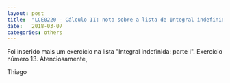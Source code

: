```yaml
---
layout: post
title:  "LCE0220 - Cálculo II: nota sobre a lista de Integral indefinida: parte 1"
date:   2018-03-07
categories: others
---
```


Foi inserido mais um exercício na lista "Integral indefinida: parte I". Exercício número 13.
Atenciosamente,

Thiago
